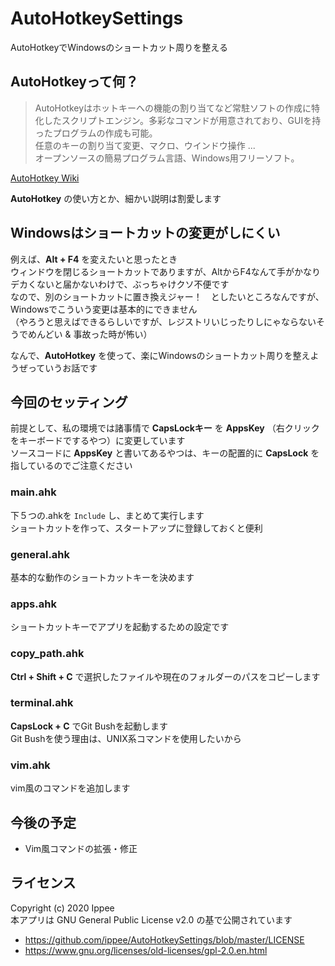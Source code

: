 # AutoHotkeySettings
AutoHotkeyでWindowsのショートカット周りを整える


## AutoHotkeyって何？
> AutoHotkeyはホットキーへの機能の割り当てなど常駐ソフトの作成に特化したスクリプトエンジン。多彩なコマンドが用意されており、GUIを持ったプログラムの作成も可能。  
> 任意のキーの割り当て変更、マクロ、ウインドウ操作 ...  
> オープンソースの簡易プログラム言語、Windows用フリーソフト。  

[AutoHotkey Wiki](http://ahkwiki.net/Top)  

**AutoHotkey** の使い方とか、細かい説明は割愛します  


## Windowsはショートカットの変更がしにくい
例えば、**Alt + F4** を変えたいと思ったとき  
ウィンドウを閉じるショートカットでありますが、AltからF4なんて手がかなりデカくないと届かないわけで、ぶっちゃけクソ不便です  
なので、別のショートカットに置き換えジャー！　としたいところなんですが、Windowsでこういう変更は基本的にできません  
（やろうと思えばできるらしいですが、レジストリいじったりしにゃならないそうでめんどい & 事故った時が怖い）

なんで、**AutoHotkey** を使って、楽にWindowsのショートカット周りを整えようぜっていうお話です


## 今回のセッティング
前提として、私の環境では諸事情で **CapsLockキー** を **AppsKey** （右クリックをキーボードでするやつ）に変更しています  
ソースコードに **AppsKey** と書いてあるやつは、キーの配置的に **CapsLock** を指しているのでご注意ください  

### main.ahk
下５つの.ahkを `Include` し、まとめて実行します  
ショートカットを作って、スタートアップに登録しておくと便利  

### general.ahk
基本的な動作のショートカットキーを決めます  

### apps.ahk
ショートカットキーでアプリを起動するための設定です  

### copy_path.ahk
**Ctrl + Shift + C** で選択したファイルや現在のフォルダーのパスをコピーします  

### terminal.ahk
**CapsLock + C** でGit Bushを起動します  
Git Bushを使う理由は、UNIX系コマンドを使用したいから  

### vim.ahk
vim風のコマンドを追加します


## 今後の予定
- Vim風コマンドの拡張・修正


## ライセンス
Copyright (c) 2020 Ippee  
本アプリは GNU General Public License v2.0 の基で公開されています

- https://github.com/ippee/AutoHotkeySettings/blob/master/LICENSE
- https://www.gnu.org/licenses/old-licenses/gpl-2.0.en.html
